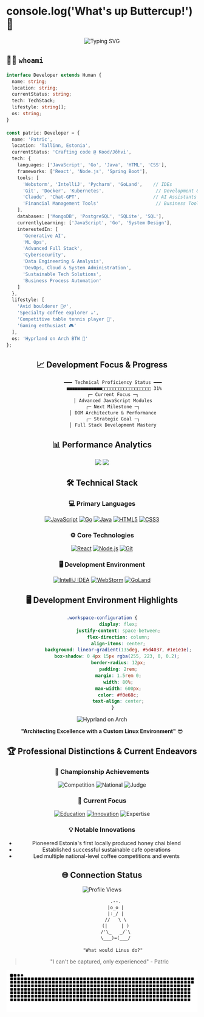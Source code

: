 # console.log('What's up Buttercup!') 👾

<div align="center">
  <img src="https://readme-typing-svg.demolab.com?font=Fira+Code&size=23&duration=4200&pause=420&color=FF61A6&center=true&vCenter=true&width=960&lines=Searching+for+Life's+Purpose...;Full+Stack+Developer+in+Progress;Crafting+Digital+Dreams+in+Estonia;Code+is+like+a+joke%3A+if+you+have+to+explain+it%2C+it's+bad;Reading+code+is+an+art%2C+writing+it+is+just+the+start;Make+it+work%2C+then+make+it+reusable" alt="Typing SVG" />
</div>

## 👨‍💻 `whoami`

```typescript
interface Developer extends Human {
  name: string;
  location: string;
  currentStatus: string;
  tech: TechStack;
  lifestyle: string[];
  os: string;
}

const patric: Developer = {
  name: 'Patric',
  location: 'Tallinn, Estonia',
  currentStatus: 'Crafting code @ Kood/Jõhvi',
  tech: {
    languages: ['JavaScript', 'Go', 'Java', 'HTML', 'CSS'],
    frameworks: ['React', 'Node.js', 'Spring Boot'],
    tools: [
      'Webstorm', 'IntelliJ', 'Pycharm', 'GoLand',    // IDEs
      'Git', 'Docker', 'Kubernetes',                   // Development & Operations
      'Claude', 'Chat-GPT',                           // AI Assistants
      'Financial Management Tools'                     // Business Tools
    ],
    databases: ['MongoDB', 'PostgreSQL', 'SQLite', 'SQL'],
    currentlyLearning: ['JavaScript', 'Go', 'System Design'],
    interestedIn: [
      'Generative AI',
      'ML Ops',
      'Advanced Full Stack',
      'Cybersecurity',
      'Data Engineering & Analysis',
      'DevOps, Cloud & System Administration',
      'Sustainable Tech Solutions',
      'Business Process Automation'
    ]
  },
  lifestyle: [
    'Avid boulderer 🧗‍♂️',
    'Specialty coffee explorer ☕',
    'Competitive table tennis player 🏓',
    'Gaming enthusiast 🎮'
  ],
  os: 'Hyprland on Arch BTW 🐧'
};
```

<div align="center">

## 📈 Development Focus & Progress
```ascii
        ━━━ Technical Proficiency Status ━━━
          ■■■■■■■■■■■■■□□□□□□□□□□□□□□□□□□ 31% 
        ┌─ Current Focus ─┐
        │ Advanced JavaScript Modules
        ┌─ Next Milestone ─┐
        │ DOM Architecture & Performance
        ┌─ Strategic Goal ─┐
        │ Full Stack Development Mastery
```

## 📊 Performance Analytics

<img height="180em" src="https://github-readme-stats.vercel.app/api?username=Pilves&show_icons=true&theme=radical&include_all_commits=true&count_private=true"/>
<img height="180em" src="https://github-readme-stats.vercel.app/api/top-langs/?username=Pilves&layout=compact&langs_count=8&theme=radical"/>

## 🛠️ Technical Stack

### 💻 Primary Languages
[![JavaScript](https://img.shields.io/badge/JavaScript-Junior-black?style=for-the-badge&logo=javascript)](https://developer.mozilla.org/en-US/docs/Web/JavaScript)
[![Go](https://img.shields.io/badge/Go-Intern-black?style=for-the-badge&logo=go)](https://go.dev/)
[![Java](https://img.shields.io/badge/Java-Intern-black?style=for-the-badge&logo=java)](https://www.java.com/)
[![HTML5](https://img.shields.io/badge/HTML5-Intern-black?style=for-the-badge&logo=html5)](https://developer.mozilla.org/en-US/docs/Web/HTML)
[![CSS3](https://img.shields.io/badge/CSS3-Intern-black?style=for-the-badge&logo=css3)](https://developer.mozilla.org/en-US/docs/Web/CSS)

### ⚙️ Core Technologies
[![React](https://img.shields.io/badge/React-Intern-black?style=for-the-badge&logo=react)](https://react.dev/)
[![Node.js](https://img.shields.io/badge/Node.js-Intern-black?style=for-the-badge&logo=node.js)](https://nodejs.org/)
[![Git](https://img.shields.io/badge/Git-Beginner-black?style=for-the-badge&logo=git)](https://git-scm.com/)

### 🖥️ Development Environment
[![IntelliJ IDEA](https://img.shields.io/badge/IntelliJ_IDEA-Primary-black?style=for-the-badge&logo=intellij-idea)](https://www.jetbrains.com/idea/)
[![WebStorm](https://img.shields.io/badge/WebStorm-Primary-black?style=for-the-badge&logo=webstorm)](https://www.jetbrains.com/webstorm/)
[![GoLand](https://img.shields.io/badge/GoLand-Primary-black?style=for-the-badge&logo=goland)](https://www.jetbrains.com/go/)


## 🖥️ Development Environment Highlights
```css
.workspace-configuration {
            display: flex;
            justify-content: space-between;
            flex-direction: column;
            align-items: center;
            background: linear-gradient(135deg, #5d4037, #1e1e1e);
            box-shadow: 0 4px 15px rgba(255, 223, 0, 0.2); 
            border-radius: 12px;
            padding: 2rem;
            margin: 1.5rem 0;
            width: 80%;
            max-width: 600px;
            color: #f0e68c;
            text-align: center;
        }
```

<img src="https://img.shields.io/badge/OS-Hyprland%20on%20Arch%20Linux-blueviolet?style=for-the-badge&logo=arch-linux&logoColor=white" alt="Hyprland on Arch"/>

**"Architecting Excellence with a Custom Linux Environment"** 😎

## 🏆 Professional Distinctions & Current Endeavors

### 🌟 Championship Achievements
![Competition](https://img.shields.io/badge/Stockholm_Specialty_Coffee_Festival-1st_Place-gold?style=for-the-badge)
![National](https://img.shields.io/badge/Estonian_Latte_Art-Multiple_Champion-gold?style=for-the-badge)
![Judge](https://img.shields.io/badge/Competition_Judge-National_Level-blue?style=for-the-badge)

### 🎯 Current Focus
[![Education](https://img.shields.io/badge/Full_Stack_Development-Kood/Jõhvi-1793D1?style=for-the-badge)](https://kood.tech/)
[![Innovation](https://img.shields.io/badge/Chaidla-Pioneering_Sustainable_Products-2ea44f?style=for-the-badge)](https://chaidla.ee)
![Expertise](https://img.shields.io/badge/Specialty_Coffee-Industry_Leader-brown?style=for-the-badge)

### 💡 Notable Innovations
- Pioneered Estonia's first locally produced honey chai blend
- Established successful sustainable cafe operations
- Led multiple national-level coffee competitions and events

## 🌐 Connection Status
![Profile Views](https://komarev.com/ghpvc/?username=Pilves&style=for-the-badge&color=blueviolet)

```ascii
                    .--.          
                   |o_o |         
                   |:_/ |         
                  //   \ \        
                 (|     | )       
                /'\_   _/`\      
                \___)=(___/      

        "What would Linus do?"
```

> "I can't be captured, only experienced" - Patric

<picture>
  <source media="(prefers-color-scheme: dark)" srcset="https://raw.githubusercontent.com/Pilves/Pilves/output/github-contribution-grid-snake-dark.svg">
  <source media="(prefers-color-scheme: light)" srcset="https://raw.githubusercontent.com/Pilves/Pilves/output/github-contribution-grid-snake.svg">
  <img alt="github contribution grid snake animation" src="https://raw.githubusercontent.com/Pilves/Pilves/output/github-contribution-grid-snake.svg">
</picture>

</div>

<!-- Why are you looking at the source code?!?!?!?!?? 🎮 -->
